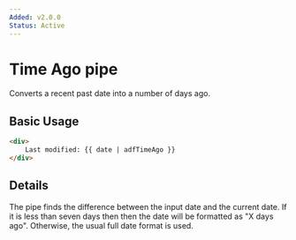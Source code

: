 ```yaml
---
Added: v2.0.0
Status: Active
---
```

# Time Ago pipe

Converts a recent past date into a number of days ago.

## Basic Usage

```HTML
<div>
    Last modified: {{ date | adfTimeAgo }}
</div>
```

## Details

The pipe finds the difference between the input date and the current date. If it
is less than seven days then then the date will be formatted as "X days ago".
Otherwise, the usual full date format is used.
